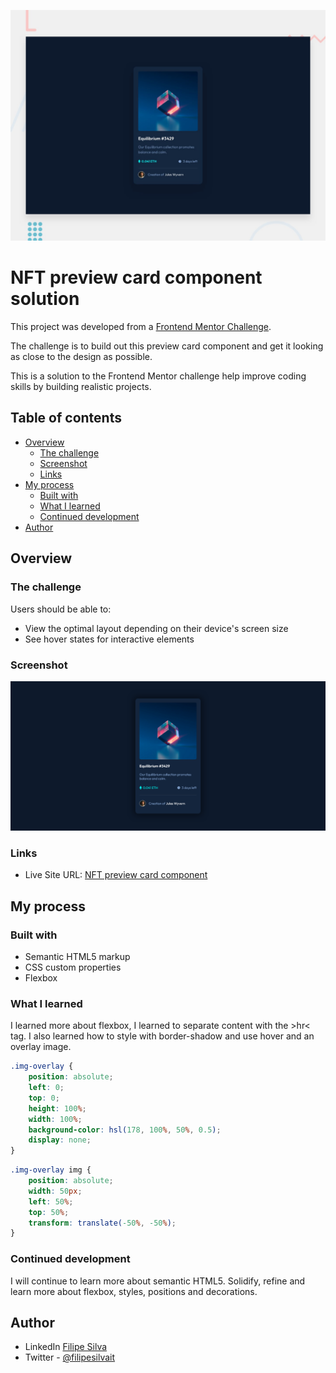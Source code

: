 ![Design preview for the NFT preview card component coding challenge](assets/design/desktop-preview.jpg)

# NFT preview card component solution

This project was developed from a [Frontend Mentor Challenge](https://www.frontendmentor.io/challenges/nft-preview-card-component-SbdUL_w0U). 

The challenge is to build out this preview card component and get it looking as close to the design as possible.

This is a solution to the Frontend Mentor challenge help improve coding skills by building realistic projects.

## Table of contents

- [Overview](#overview)
  - [The challenge](#the-challenge)
  - [Screenshot](#screenshot)
  - [Links](#links)
- [My process](#my-process)
  - [Built with](#built-with)
  - [What I learned](#what-i-learned)
  - [Continued development](#continued-development)
- [Author](#author)

## Overview

### The challenge

Users should be able to:

- View the optimal layout depending on their device's screen size
- See hover states for interactive elements

### Screenshot

![Screenshot Finished project](assets\design\screenshot.png)

### Links

- Live Site URL: [NFT preview card component](https://filipesilvait.github.io/nft-preview-card-component-main/)

## My process

### Built with

- Semantic HTML5 markup
- CSS custom properties
- Flexbox

### What I learned

I learned more about flexbox, I learned to separate content with the >hr< tag. I also learned how to style with border-shadow and use hover and an overlay image.

```css
.img-overlay {
    position: absolute;
    left: 0;
    top: 0;
    height: 100%;
    width: 100%;
    background-color: hsl(178, 100%, 50%, 0.5);
    display: none;
}
```
```css
.img-overlay img {
    position: absolute;
    width: 50px;
    left: 50%;
    top: 50%;
    transform: translate(-50%, -50%);
}
```

### Continued development

I will continue to learn more about semantic HTML5. Solidify, refine and learn more about flexbox, styles, positions and decorations.

## Author

- LinkedIn [Filipe Silva](https://www.linkedin.com/in/filipesilvait/)
- Twitter - [@filipesilvait](https://twitter.com/filipesilvait)
